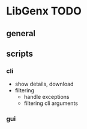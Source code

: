 # LibGenx TODO

## general

## scripts

### cli

- show details, download
- filtering
  - handle exceptions
  - filtering cli arguments

### gui
